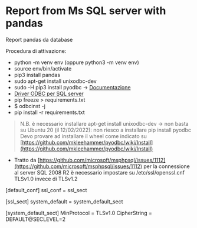 # Report from Ms SQL server with pandas

Report pandas da database

Procedura di attivazione:

- python -m venv env (oppure python3 -m venv env)
- source env/bin/activate
- pip3 install pandas
- sudo apt-get install unixodbc-dev
- sudo -H pip3 install pyodbc -> [Documentazione](https://github.com/mkleehammer/pyodbc/wiki)
- [Driver ODBC per SQL server](https://docs.microsoft.com/en-us/sql/connect/odbc/linux-mac/installing-the-microsoft-odbc-driver-for-sql-server?view=sql-server-ver15)
- pip freeze > requirements.txt
- $ odbcinst -j
- pip install -r requirements.txt

> N.B. è necessario installare apt-get install unixodbc-dev -> non basta su Ubuntu 20 (il 12/02/2022): non riesco a installare pip install pyodbc
Devo provare ad installare il wheel come indicato su [https://github.com/mkleehammer/pyodbc/wiki/Install](https://github.com/mkleehammer/pyodbc/wiki/Install)

- Tratto da [https://github.com/microsoft/msphpsql/issues/1112](https://github.com/microsoft/msphpsql/issues/1112) per la connessione al server SQL 2008 R2 è necessario impostare su /etc/ssl/openssl.cnf TLSv1.0 invece di TLSv1.2

[default_conf]
ssl_conf = ssl_sect

[ssl_sect]
system_default = system_default_sect

[system_default_sect]
MinProtocol = TLSv1.0
CipherString = DEFAULT@SECLEVEL=2